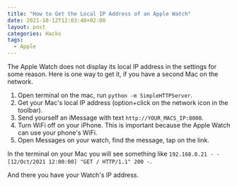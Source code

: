 ```yaml
---
title: "How to Get the Local IP Address of an Apple Watch"
date: 2021-10-12T12:03:48+02:00
layout: post
categories: Hacks
tags:
  - Apple
---
```


The Apple Watch does not display its local IP address in the settings for some
reason. Here is one way to get it, if you have a second Mac on the network.

1. Open terminal on the mac, run `python -m SimpleHTTPServer`.
2. Get your Mac's local IP address (option+click on the network icon in the
   toolbar).
3. Send yourself an iMessage with text `http://YOUR_MACS_IP:8000`.
4. Turn WiFi off on your iPhone. This is important because the Apple Watch
   can use your phone's WiFi.
5. Open Messages on your watch, find the message, tap on the link.

In the terminal on your Mac you will see something like
`192.168.0.21 - - [12/Oct/2021 12:00:00] "GET / HTTP/1.1" 200 -`.

And there you have your Watch's IP address.

